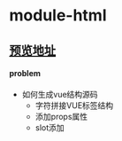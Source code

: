 # module-html

## [预览地址](https://973749104.github.io/moduleHtml/dist/)

#### problem
* 如何生成vue结构源码
  * 字符拼接VUE标签结构
  * 添加props属性
  * slot添加
